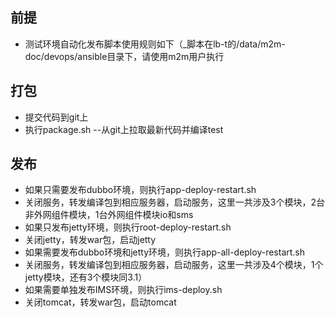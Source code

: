 ## 前提
 - 测试环境自动化发布脚本使用规则如下（_脚本在lb-t的/data/m2m-doc/devops/ansible目录下，请使用m2m用户执行

## 打包
 - 提交代码到git上
 - 执行package.sh  --从git上拉取最新代码并编译test

## 发布
 - 如果只需要发布dubbo环境，则执行app-deploy-restart.sh  
 - 关闭服务，转发编译包到相应服务器，启动服务，这里一共涉及3个模块，2台非外网组件模块，1台外网组件模块io和sms
 - 如果只发布jetty环境，则执行root-deploy-restart.sh  
 - 关闭jetty，转发war包，启动jetty
 - 如果需要发布dubbo环境和jetty环境，则执行app-all-deploy-restart.sh  
 - 关闭服务，转发编译包到相应服务器，启动服务，这里一共涉及4个模块，1个jetty模块，还有3个模块同3.1）
 - 如果需要单独发布IMS环境，则执行ims-deploy.sh 
 - 关闭tomcat，转发war包，启动tomcat
